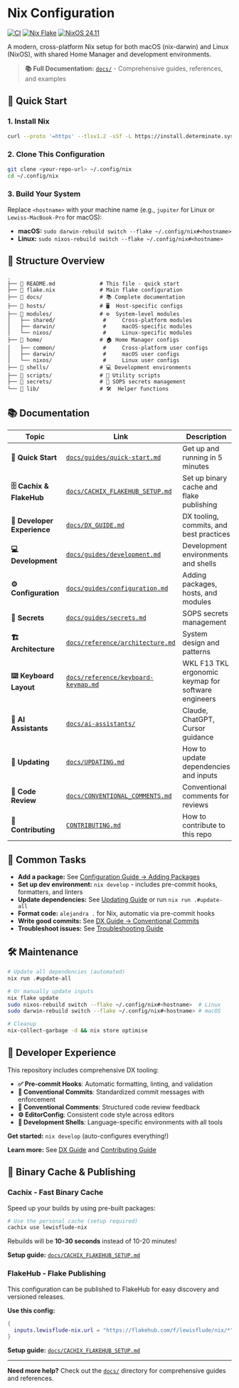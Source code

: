 # Nix Configuration

[![CI](https://github.com/lewisflude/nix-config/workflows/CI/badge.svg)](https://github.com/lewisflude/nix-config/actions/workflows/ci.yml)
[![Nix Flake](https://img.shields.io/badge/nix-flake-blue.svg)](https://nixos.org/manual/nix/stable/command-ref/new-cli/nix3-flake.html)
[![NixOS 24.11](https://img.shields.io/badge/NixOS-24.11-blue.svg)](https://nixos.org)

A modern, cross-platform Nix setup for both macOS (nix-darwin) and Linux (NixOS), with shared Home Manager and development environments.

> **📚 Full Documentation:** [`docs/`](docs/) - Comprehensive guides, references, and examples

## 🚀 Quick Start

### 1. Install Nix

```bash
curl --proto '=https' --tlsv1.2 -sSf -L https://install.determinate.systems/nix | sh -s -- install
```

### 2. Clone This Configuration

```bash
git clone <your-repo-url> ~/.config/nix
cd ~/.config/nix
```

### 3. Build Your System

Replace `<hostname>` with your machine name (e.g., `jupiter` for Linux or `Lewiss-MacBook-Pro` for macOS):

- **macOS:** `sudo darwin-rebuild switch --flake ~/.config/nix#<hostname>`
- **Linux:** `sudo nixos-rebuild switch --flake ~/.config/nix#<hostname>`

## 📁 Structure Overview

```
.
├── 📄 README.md              # This file - quick start
├── 📄 flake.nix              # Main flake configuration
├── 📁 docs/                  # 📚 Complete documentation
├── 📁 hosts/                 # 🖥️  Host-specific configs
├── 📁 modules/               # ⚙️  System-level modules
│   ├── shared/               #     Cross-platform modules
│   ├── darwin/               #     macOS-specific modules
│   └── nixos/                #     Linux-specific modules
├── 📁 home/                  # 🏠 Home Manager configs
│   ├── common/               #     Cross-platform user configs
│   ├── darwin/               #     macOS user configs
│   └── nixos/                #     Linux user configs
├── 📁 shells/                # 💻 Development environments
├── 📁 scripts/               # 🔧 Utility scripts
├── 📁 secrets/               # 🔐 SOPS secrets management
└── 📁 lib/                   # 🛠️  Helper functions
```

## 📚 Documentation

| Topic | Link | Description |
|-------|------|-------------|
| **🚀 Quick Start** | [`docs/guides/quick-start.md`](docs/guides/quick-start.md) | Get up and running in 5 minutes |
| **🗄️ Cachix & FlakeHub** | [`docs/CACHIX_FLAKEHUB_SETUP.md`](docs/CACHIX_FLAKEHUB_SETUP.md) | Set up binary cache and flake publishing |
| **🎨 Developer Experience** | [`docs/DX_GUIDE.md`](docs/DX_GUIDE.md) | DX tooling, commits, and best practices |
| **💻 Development** | [`docs/guides/development.md`](docs/guides/development.md) | Development environments and shells |
| **⚙️ Configuration** | [`docs/guides/configuration.md`](docs/guides/configuration.md) | Adding packages, hosts, and modules |
| **🔐 Secrets** | [`docs/guides/secrets.md`](docs/guides/secrets.md) | SOPS secrets management |
| **🏗️ Architecture** | [`docs/reference/architecture.md`](docs/reference/architecture.md) | System design and patterns |
| **⌨️ Keyboard Layout** | [`docs/reference/keyboard-keymap.md`](docs/reference/keyboard-keymap.md) | WKL F13 TKL ergonomic keymap for software engineers |
| **🤖 AI Assistants** | [`docs/ai-assistants/`](docs/ai-assistants/) | Claude, ChatGPT, Cursor guidance |
| **🔄 Updating** | [`docs/UPDATING.md`](docs/UPDATING.md) | How to update dependencies and inputs |
| **💬 Code Review** | [`docs/CONVENTIONAL_COMMENTS.md`](docs/CONVENTIONAL_COMMENTS.md) | Conventional comments for reviews |
| **🤝 Contributing** | [`CONTRIBUTING.md`](CONTRIBUTING.md) | How to contribute to this repo |

## 🎯 Common Tasks

- **Add a package:** See [Configuration Guide → Adding Packages](docs/guides/configuration.md#adding-packages)
- **Set up dev environment:** `nix develop` - includes pre-commit hooks, formatters, and linters
- **Update dependencies:** See [Updating Guide](docs/UPDATING.md) or run `nix run .#update-all`
- **Format code:** `alejandra .` for Nix, automatic via pre-commit hooks
- **Write good commits:** See [DX Guide → Conventional Commits](docs/DX_GUIDE.md#conventional-commits)
- **Troubleshoot issues:** See [Troubleshooting Guide](docs/guides/troubleshooting.md)

## 🛠️ Maintenance

```bash
# Update all dependencies (automated)
nix run .#update-all

# Or manually update inputs
nix flake update
sudo nixos-rebuild switch --flake ~/.config/nix#<hostname>  # Linux
sudo darwin-rebuild switch --flake ~/.config/nix#<hostname> # macOS

# Cleanup
nix-collect-garbage -d && nix store optimise
```

## 🎨 Developer Experience

This repository includes comprehensive DX tooling:

- **✅ Pre-commit Hooks**: Automatic formatting, linting, and validation
- **📝 Conventional Commits**: Standardized commit messages with enforcement
- **💬 Conventional Comments**: Structured code review feedback
- **⚙️ EditorConfig**: Consistent code style across editors
- **🔧 Development Shells**: Language-specific environments with all tools

**Get started:** `nix develop` (auto-configures everything!)

**Learn more:** See [DX Guide](docs/DX_GUIDE.md) and [Contributing Guide](CONTRIBUTING.md)

## 🚀 Binary Cache & Publishing

### Cachix - Fast Binary Cache

Speed up your builds by using pre-built packages:

```bash
# Use the personal cache (setup required)
cachix use lewisflude-nix
```

Rebuilds will be **10-30 seconds** instead of 10-20 minutes!

**Setup guide:** [`docs/CACHIX_FLAKEHUB_SETUP.md`](docs/CACHIX_FLAKEHUB_SETUP.md)

### FlakeHub - Flake Publishing

This configuration can be published to FlakeHub for easy discovery and versioned releases.

**Use this config:**
```nix
{
  inputs.lewisflude-nix.url = "https://flakehub.com/f/lewisflude/nix/*";
}
```

**Setup guide:** [`docs/CACHIX_FLAKEHUB_SETUP.md`](docs/CACHIX_FLAKEHUB_SETUP.md)

---

**Need more help?** Check out the [`docs/`](docs/) directory for comprehensive guides and references.
